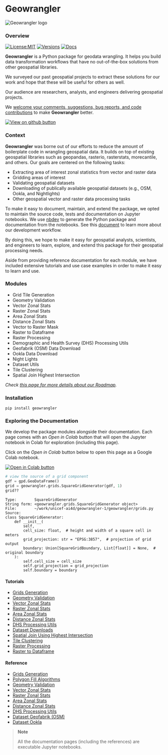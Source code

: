 # Geowrangler

<!-- WARNING: THIS FILE WAS AUTOGENERATED! DO NOT EDIT! -->

<img src="https://raw.githubusercontent.com/thinkingmachines/geowrangler/master/images/Geowrangler.svg" alt="Geowrangler logo" style="max-width: 245px;" />

### Overview

[![License:MIT](https://img.shields.io/github/license/thinkingmachines/geowrangler?style=flat-square.png)](https://github.com/thinkingmachines/geowrangler/blob/master/LICENSE)
[![Versions](https://img.shields.io/pypi/pyversions/geowrangler.svg?style=flat-square)](https://pypi.org/project/geowrangler/)
[![Docs](https://img.shields.io/badge/docs-passing-green?style=flat-square.png)](https://geowrangler.thinkingmachin.es)

**Geowrangler** is a Python package for geodata wrangling. It helps you
build data transformation workflows that have no out-of-the-box
solutions from other geospatial libraries.

We surveyed our past geospatial projects to extract these solutions for
our work and hope that these will be useful for others as well.

Our audience are researchers, analysts, and engineers delivering
geospatial projects.

We [welcome your comments, suggestions, bug reports, and code
contributions](https://github.com/thinkingmachines/geowrangler/discussions)
to make **Geowrangler** better.

<div>

[![](https://raw.githubusercontent.com/thinkingmachines/geowrangler/master/images/github.svg "View on github button")](https://github.com/thinkingmachines/geowrangler)

</div>

### Context

**Geowrangler** was borne out of our efforts to reduce the amount of
boilerplate code in wrangling geospatial data. It builds on top of
existing geospatial libraries such as geopandas, rasterio, rasterstats,
morecantile, and others. Our goals are centered on the following tasks:

- Extracting area of interest zonal statistics from vector and raster
  data
- Gridding areas of interest
- Validating geospatial datasets
- Downloading of publically available geospatial datasets (e.g., OSM,
  Ookla, and Nightlights)
- Other geospatial vector and raster data processing tasks

To make it easy to document, maintain, and extend the package, we opted
to maintain the source code, tests and documentation on Jupyter
notebooks. We use [nbdev](https://nbdev.fast.ai) to generate the Python
package and documentation from the notebooks. See this
[document](https://github.com/thinkingmachines/geowrangler/blob/master/DEVELOPMENT.md)
to learn more about our development workflow.

By doing this, we hope to make it easy for geospatial analysts,
scientists, and engineers to learn, explore, and extend this package for
their geospatial processing needs.

Aside from providing reference documentation for each module, we have
included extensive tutorials and use case examples in order to make it
easy to learn and use.

### Modules

- Grid Tile Generation
- Geometry Validation
- Vector Zonal Stats
- Raster Zonal Stats
- Area Zonal Stats
- Distance Zonal Stats
- Vector to Raster Mask
- Raster to Dataframe
- Raster Processing
- Demographic and Health Survey (DHS) Processing Utils
- Geofabrik (OSM) Data Download
- Ookla Data Download
- Night Lights
- Dataset Utils
- Tile Clustering
- Spatial Join Highest Intersection

*Check [this page for more details about our
Roadmap](https://github.com/orgs/thinkingmachines/projects/17).*

### Installation

    pip install geowrangler

### Exploring the Documentation

We develop the package modules alongside their documentation. Each page
comes with an *Open in Colab* button that will open the Jupyter notebook
in Colab for exploration (including this page).

Click on the *Open in Colab* button below to open this page as a Google
Colab notebook.

<div>

[![](https://colab.research.google.com/assets/colab-badge.svg "Open in Colab button")](https://colab.research.google.com/github/thinkingmachines/geowrangler/blob/master/notebooks/index.ipynb)

</div>

``` python
# view the source of a grid component
gdf = gpd.GeoDataFrame()
grid = geowrangler.grids.SquareGridGenerator(gdf, 1)
grid??
```

    Type:        SquareGridGenerator
    String form: <geowrangler.grids.SquareGridGenerator object>
    File:        ~/work/unicef-ai4d/geowrangler-1/geowrangler/grids.py
    Source:     
    class SquareGridGenerator:
        def __init__(
            self,
            cell_size: float,  # height and width of a square cell in meters
            grid_projection: str = "EPSG:3857",  # projection of grid output
            boundary: Union[SquareGridBoundary, List[float]] = None,  # original boundary
        ):
            self.cell_size = cell_size
            self.grid_projection = grid_projection
            self.boundary = boundary

#### Tutorials

- [Grids
  Generation](https://geowrangler.thinkingmachin.es/tutorial.grids.html)
- [Geometry
  Validation](https://geowrangler.thinkingmachin.es/tutorial.geometry_validation.html)
- [Vector Zonal
  Stats](https://geowrangler.thinkingmachin.es/tutorial.vector_zonal_stats.html)
- [Raster Zonal
  Stats](https://geowrangler.thinkingmachin.es/tutorial.raster_zonal_stats.html)
- [Area Zonal
  Stats](https://geowrangler.thinkingmachin.es/tutorial.area_zonal_stats.html)
- [Distance Zonal
  Stats](https://geowrangler.thinkingmachin.es/tutorial.distance_zonal_stats.html)
- [DHS Processing
  Utils](https://geowrangler.thinkingmachin.es/tutorial.dhs.html)
- [Dataset
  Downloads](https://geowrangler.thinkingmachin.es/tutorial.datasets.html)
- [Spatial Join Using Highest
  Intersection](https://geowrangler.thinkingmachin.es/tutorial.spatial_join_highest_intersection.html)
- [Tile
  Clustering](https://geowrangler.thinkingmachin.es/tutorial.tile_clustering.html)
- [Raster
  Processing](https://geowrangler.thinkingmachin.es/tutorial.raster_processing.html)
- [Raster to
  Dataframe](https://geowrangler.thinkingmachin.es/tutorial.raster_to_dataframe.html)

#### Reference

- [Grids Generation](https://geowrangler.thinkingmachin.es/grids.html)
- [Polygon Fill
  Algorithms](https://geowrangler.thinkingmachin.es/polygon_fill.html)
- [Geometry
  Validation](https://geowrangler.thinkingmachin.es/validation.html)
- [Vector Zonal
  Stats](https://geowrangler.thinkingmachin.es/vector_zonal_stats.html)
- [Raster Zonal
  Stats](https://geowrangler.thinkingmachin.es/raster_zonal_stats.html)
- [Area Zonal
  Stats](https://geowrangler.thinkingmachin.es/area_zonal_stats.html)
- [Distance Zonal
  Stats](https://geowrangler.thinkingmachin.es/distance_zonal_stats.html)
- [DHS Processing Utils](https://geowrangler.thinkingmachin.es/dhs.html)
- [Dataset Geofabrik
  (OSM)](https://geowrangler.thinkingmachin.es/datasets_geofabrik.html)
- [Dataset
  Ookla](https://geowrangler.thinkingmachin.es/datasets_ookla.html)

<div>

> **Note**
>
> All the documentation pages (including the references) are executable
> Jupyter notebooks.

</div>
